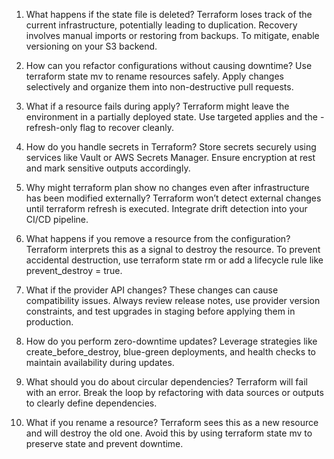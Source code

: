 

1) What happens if the state file is deleted?
Terraform loses track of the current infrastructure, potentially leading to duplication. Recovery involves manual imports or restoring from backups. To mitigate, enable versioning on your S3 backend.

2) How can you refactor configurations without causing downtime?
Use terraform state mv to rename resources safely. Apply changes selectively and organize them into non-destructive pull requests.

3) What if a resource fails during apply?
Terraform might leave the environment in a partially deployed state. Use targeted applies and the -refresh-only flag to recover cleanly.

4) How do you handle secrets in Terraform?
Store secrets securely using services like Vault or AWS Secrets Manager. Ensure encryption at rest and mark sensitive outputs accordingly.

5) Why might terraform plan show no changes even after infrastructure has been modified externally?
Terraform won’t detect external changes until terraform refresh is executed. Integrate drift detection into your CI/CD pipeline.

6) What happens if you remove a resource from the configuration?
Terraform interprets this as a signal to destroy the resource. To prevent accidental destruction, use terraform state rm or add a lifecycle rule like prevent_destroy = true.

7) What if the provider API changes?
These changes can cause compatibility issues. Always review release notes, use provider version constraints, and test upgrades in staging before applying them in production.

8) How do you perform zero-downtime updates?
Leverage strategies like create_before_destroy, blue-green deployments, and health checks to maintain availability during updates.

9) What should you do about circular dependencies?
Terraform will fail with an error. Break the loop by refactoring with data sources or outputs to clearly define dependencies.

10) What if you rename a resource?
Terraform sees this as a new resource and will destroy the old one. Avoid this by using terraform state mv to preserve state and prevent downtime.
